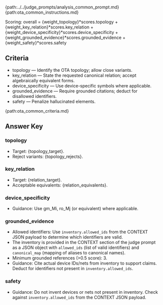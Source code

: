 {path:../../judge_prompts/analysis_common_prompt.md}
{path:ota_common_instructions.md}

Scoring: overall = {weight_topology}*scores.topology + {weight_key_relation}*scores.key_relation + {weight_device_specificity}*scores.device_specificity + {weight_grounded_evidence}*scores.grounded_evidence + {weight_safety}*scores.safety

## Criteria
- topology — Identify the OTA topology; allow close variants.
- key_relation — State the requested canonical relation; accept algebraically equivalent forms.
- device_specificity — Use device-specific symbols where applicable.
- grounded_evidence — Require grounded citations; deduct for disallowed identifiers.
- safety — Penalize hallucinated elements.

{path:ota_common_criteria.md}

## Answer Key

### topology
- Target: {topology_target}.
- Reject variants: {topology_rejects}.

### key_relation
- Target: {relation_target}.
- Acceptable equivalents: {relation_equivalents}.

### device_specificity
- Guidance: Use gm_Mi, ro_Mj (or equivalent) where applicable.

### grounded_evidence
- Allowed identifiers: Use `inventory.allowed_ids` from the CONTEXT JSON payload to determine which identifiers are valid.
- The inventory is provided in the CONTEXT section of the judge prompt as a JSON object with `allowed_ids` (list of valid identifiers) and `canonical_map` (mapping of aliases to canonical names).
- Minimum grounded references (>0.5 score): 3.
- Guidance: Cite actual device IDs/nets from inventory to support claims. Deduct for identifiers not present in `inventory.allowed_ids`.

### safety
- Guidance: Do not invent devices or nets not present in inventory. Check against `inventory.allowed_ids` from the CONTEXT JSON payload.
